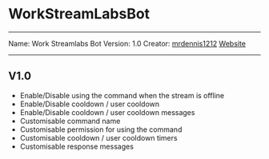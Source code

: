 # WorkStreamLabsBot

___

 Name: 		Work Streamlabs Bot
 Version: 	1.0
 Creator: 	[mrdennis1212](https://github.com/mrdennis1212)
 [Website](https://github.com/mrdennis1212/WorkStreamLabsBot)
___

## V1.0

 - Enable/Disable using the command when the stream is offline
 - Enable/Disable cooldown / user cooldown
 - Enable/Disable cooldown / user cooldown messages
 - Customisable command name
 - Customisable permission for using the command
 - Customisable cooldown / user cooldown timers 
 - Customisable response messages

